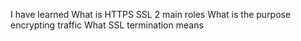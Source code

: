 I have learned
What is HTTPS SSL 2 main roles
What is the purpose encrypting traffic
What SSL termination means